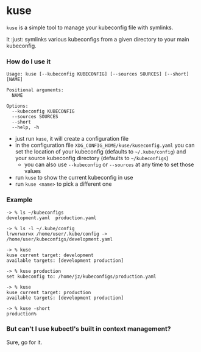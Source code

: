 # kuse

`kuse` is a simple tool to manage your kubeconfig file with symlinks.

It :just: symlinks various kubeconfigs from a given directory to your main kubeconfig.

### How do I use it

```
Usage: kuse [--kubeconfig KUBECONFIG] [--sources SOURCES] [--short] [NAME]

Positional arguments:
  NAME

Options:
  --kubeconfig KUBECONFIG
  --sources SOURCES
  --short
  --help, -h
```
 
 - just run `kuse`, it will create a configuration file
 - in the configuration file `XDG_CONFIG_HOME/kuse/kuseconfig.yaml` you can set the location  of your kubeconfig (defaults to `~/.kube/config`) and your source kubeconfig directory (defaults to `~/kubeconfigs`)
   - you can also use `--kubeconfig` or `--sources` at any time to set those values
 - run `kuse` to show the current kubeconfig in use
 - run `kuse <name>` to pick a different one

### Example

```shell
-> % ls ~/kubeconfigs
development.yaml  production.yaml

-> % ls -l ~/.kube/config
lrwxrwxrwx /home/user/.kube/config -> /home/user/kubeconfigs/development.yaml

-> % kuse
kuse current target: development
available targets: [development production]

-> % kuse production
set kubeconfig to: /home/jz/kubeconfigs/production.yaml

-> % kuse
kuse current target: production
available targets: [development production]

-> % kuse -short
production%   
```

### But can't I use kubectl's built in context management?

Sure, go for it.
